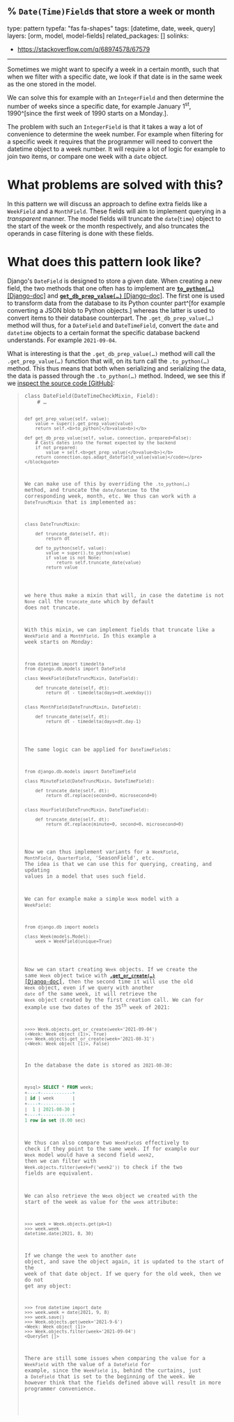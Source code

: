 % `Date(Time)Field`s that store a week or month
---
type: pattern
typefa: "fas fa-shapes"
tags: [datetime, date, week, query]
layers: [orm, model, model-fields]
related_packages: []
solinks:
- https://stackoverflow.com/q/68974578/67579
---

Sometimes we might want to specify a week in a certain month, such that
when we filter with a specific date, we look if that date is in the same
week as the one stored in the model.

We can solve this for example with an `IntegerField` and then determine
the number of weeks since a specific date, for example January 1<sup>st</sup>,
1990^[since the first week of 1990 starts on a Monday.].

The problem with such an `IntegerField` is that it takes a way a lot of
convenience to determine the week number. For example when filtering
for a specific week it requires that the programmer will need to convert
the datetime object to a week number. It will require a lot of logic
for example to join two items, or compare one week with a `date` object.

# What problems are solved with this?

In this pattern we will discuss an approach to define extra fields like a `WeekField`
and a `MonthField`. These fields will aim to implement querying in a *transparent*
manner. The model fields will truncate the `date`(`time`) object to the start of the
week or the month respectively, and also truncates the operands in case filtering is
done with these fields.

# What does this pattern look like?

Django's `DateField` is designed to store a given date. When creating a new
field, the two methods that one often has to implement are
[**<code>to_python(&hellip;)</code>** [Django-doc]](https://docs.djangoproject.com/en/dev/ref/models/fields/#django.db.models.Field.to_python)
and [**<code>get_db_prep_value(&hellip;)</code>** [Django-doc]](https://docs.djangoproject.com/en/dev/ref/models/fields/#django.db.models.Field.get_db_prep_value).
The first one is used to transform data from the database to its
Python counter part^[for example converting a JSON blob to Python objects.] whereas the latter is used to convert
items to their database counterpart. The <code>.get_db_prep_value(&hellip;)</code>
method will thus, for a `DateField` and `DateTimeField`, convert the `date` and `datetime`
objects to a certain format the specific database backend understands. For example `2021-09-04`.

What is interesting is that the <code>.get_db_prep_value(&hellip;)</code> method will call the
<code>.get_prep_value(&hellip;)</code> function that will, on its turn call the <code>.to_python(&hellip;)</code>
method. This thus means that both when serializing and serializing the data, the data is
passed through the <code>.to_python(&hellip;)</code> method. Indeed, we see this if we [inspect the source code [GitHub]](https://github.com/django/django/blob/stable/3.2.x/django/db/models/fields/__init__.py#L1264-L1272):

<blockquote><pre class="python3"><code>class DateField(DateTimeCheckMixin, Field):
    # &hellip;

    def get_prep_value(self, value):
        value = super().get_prep_value(value)
        return self.<b>to_python(</b>value<b>)</b>

    def get_db_prep_value(self, value, connection, prepared=False):
        # Casts dates into the format expected by the backend
        if not prepared:
            value = self.<b>get_prep_value(</b>value<b>)</b>
        return connection.ops.adapt_datefield_value(value)</code></pre></blockquote>

We can make use of this by overriding the <code>.to_python(&hellip;)</code> method, and truncate
the `date`/`datetime` to the corresponding week, month, etc. We thus can work with a `DateTruncMixin` that
is implemented as:

<pre class="python3"><code>class DateTruncMixin:

    def truncate_date(self, dt):
        return dt

    def to_python(self, value):
        value = super().to_python(value)
        if value is not None:
            return self.truncate_date(value)
        return value</code></pre>

we here thus make a mixin that will, in case the datetime is not `None` call the `truncate_date` which
by default does not truncate.

With this mixin, we can implement fields that truncate like a `WeekField` and a `MonthField`. In
this example a week starts on *Monday*:

<pre class="python3"><code>from datetime import timedelta
from django.db.models import DateField

class WeekField(DateTruncMixin, DateField):
    
    def truncate_date(self, dt):
        return dt - timedelta(days=dt.weekday())


class MonthField(DateTruncMixin, DateField):

    def truncate_date(self, dt):
        return dt - timedelta(days=dt.day-1)</code></pre>

The same logic can be applied for `DateTimeField`s:

<pre class="python3"><code>from django.db.models import DateTimeField

class MinuteField(DateTruncMixin, DateTimeField):
    
    def truncate_date(self, dt):
        return dt.replace(second=0, microsecond=0)


class HourField(DateTruncMixin, DateTimeField):

    def truncate_date(self, dt):
        return dt.replace(minute=0, second=0, microsecond=0)</code></pre>


Now we can thus implement variants for a `WeekField`, `MonthField`, `QuarterField`, 'SeasonField', etc.
The idea is that we can use this for querying, creating, and updating values in a model that uses
such field.

We can for example make a simple `Week` model with a `WeekField`:

<pre class="python3"><code>from django.db import models

class Week(models.Model):
    week = WeekField(unique=True)</code></pre>

Now we can start creating `Week` objects. If we create the same `Week` object
twice with [**<code>.get_or_create(&hellip;)</code>** [Django-doc]](https://docs.djangoproject.com/en/dev/ref/models/querysets/#get-or-create),
then the second time it will use the old `Week` object, even if we query
with another `date` of the same week, it will retrieve the `Week` object
created by the first creation call. We can for example use two dates of the 35<sup>th</sup>
week of 2021:

```pycon
>>>> Week.objects.get_or_create(week='2021-09-04')
(<Week: Week object (1)>, True)
>>> Week.objects.get_or_create(week='2021-08-31')
(<Week: Week object (1)>, False)
```

In the database the date is stored as `2021-08-30`:

```sql
mysql> SELECT * FROM week;
+----+------------+
| id | week       |
+----+------------+
|  1 | 2021-08-30 |
+----+------------+
1 row in set (0.00 sec)
```

We thus can also compare two `WeekField`s effectively
to check if they point to the same week. If for example
our `Week` model would have a second field `week2`, then
we can filter with `Week.objects.filter(week=F('week2'))`
to check if the two fields are equivalent.

We can also retrieve the `Week` object we created with
the start of the week as value for the `week` attribute:

```pycon
>>> week = Week.objects.get(pk=1)
>>> week.week
datetime.date(2021, 8, 30)
```

If we change the `week` to another `date` object, and save
the object again, it is updated to the start of the week
of that date object. If we query for the old week, then we
do not get any object:

```pycon
>>> from datetime import date
>>> week.week = date(2021, 9, 8)
>>> week.save()
>>> Week.objects.get(week='2021-9-6')
<Week: Week object (1)>
>>> Week.objects.filter(week='2021-09-04')
<QuerySet []>
```

There are still some issues when comparing the value for a `WeekField`
with the value of a `DateField` for example, since the `WeekField` is,
behind the curtains, just a `DateField` that is set to the beginning
of the week. We however think that the fields defined above
will result in more programmer convenience.
